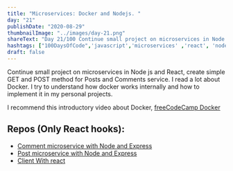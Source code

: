 ```yaml
---
title: "Microservices: Docker and Nodejs. "
day: "21"
publishDate: "2020-08-29"
thumbnailImage: "../images/day-21.png"
shareText: "Day 21/100 Continue small project on microservices in Node js and React, create simple GET and POST method for Posts and Comments services. I read a lot about Docker. I try to understand how docker works internally and how to implement it in my personal projects."
hashtags: ["100DaysOfCode",'javascript','microservices' ,'react', 'node', 'express', 'axios', 'blogs', 'async', 'docker']
draft: false
---
```


Continue small project on microservices in Node js and React, create simple GET and POST method for Posts and Comments service. I read a lot about Docker. I try to understand how docker works internally and how to implement it in my personal projects.   

I recommend this introductory video about Docker, [freeCodeCamp Docker](https://www.youtube.com/watch?v=fqMOX6JJhGo)

## Repos (Only React hooks):
* [Comment microservice with Node and Express](https://github.com/difo23/commentsmicroservice)  
* [Post microservice with Node and Express](https://github.com/difo23/postmicroservice)  
* [Client With react](https://github.com/difo23/clientblogs)  